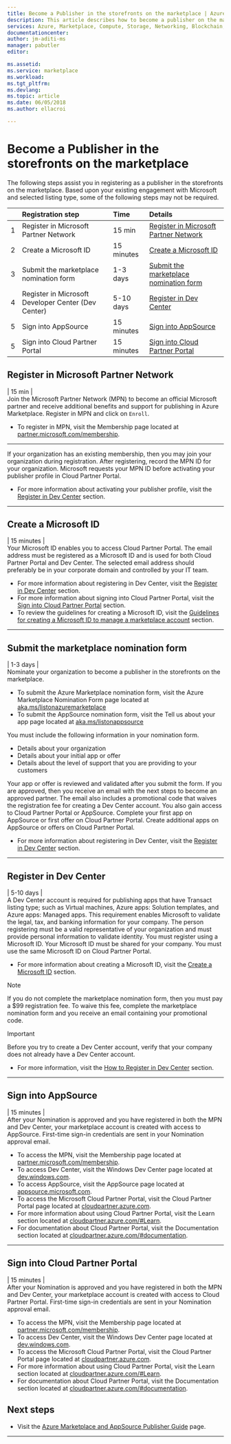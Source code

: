 ```yaml
---
title: Become a Publisher in the storefronts on the marketplace | Azure
description: This article describes how to become a publisher on the marketplace.  
services: Azure, Marketplace, Compute, Storage, Networking, Blockchain, Security
documentationcenter:
author: jm-aditi-ms
manager: pabutler
editor:

ms.assetid: 
ms.service: marketplace
ms.workload: 
ms.tgt_pltfrm: 
ms.devlang: 
ms.topic: article
ms.date: 06/05/2018
ms.author: ellacroi

---
```


# Become a Publisher in the storefronts on the marketplace  
The following steps assist you in registering as a publisher in the storefronts on the marketplace. Based upon your existing engagement with Microsoft and selected listing type, some of the following steps may not be required.  

|  | Registration step | Time | Details |  
|:--- |:--- |:--- |:--- |  
| 1 | Register in Microsoft Partner Network | 15 min | [Register in Microsoft Partner Network](#register-in-microsoft-partner-network) |  
| 2 | Create a Microsoft ID | 15 minutes | [Create a Microsoft ID](#create-a-microsoft-id) |  
| 3 | Submit the marketplace nomination form | 1-3 days | [Submit the marketplace nomination form](#submit-the-marketplace-nomination-form) |  
| 4 | Register in Microsoft Developer Center (Dev Center) | 5-10 days | [Register in Dev Center](#register-in-dev-center) |  
| 5 | Sign into AppSource | 15 minutes | [Sign into AppSource](#sign-into-appSource) |  
| 5 |  Sign into Cloud Partner Portal | 15 minutes | [Sign into Cloud Partner Portal](#sign-into-cloud-partner-portal) |  

## Register in Microsoft Partner Network  
| 15 min |  
Join the Microsoft Partner Network (MPN) to become an official Microsoft partner and receive additional benefits and support for publishing in Azure Marketplace. Register in MPN and click on `Enroll`.  
*   To register in MPN, visit the Membership page located at [partner.microsoft.com/membership](https://partner.microsoft.com/membership).  

---  

If your organization has an existing membership, then you may join your organization during registration. After registering, record the MPN ID for your organization. Microsoft requests your MPN ID before activating your publisher profile in Cloud Partner Portal. 
*   For more information about activating your publisher profile, visit the [Register in Dev Center](#register-in-dev-center) section.  

---  

## Create a Microsoft ID  
| 15 minutes |  
Your Microsoft ID enables you to access Cloud Partner Portal. The email address must be registered as a Microsoft ID and is used for both Cloud Partner Portal and Dev Center. The selected email address should preferably be in your corporate domain and controlled by your IT team.  
*   For more information about registering in Dev Center, visit the [Register in Dev Center](#register-in-dev-center) section.  
*   For more information about signing into Cloud Partner Portal, visit the [Sign into Cloud Partner Portal](#sign-into-cloud-partner-portal) section.  
*   To review the guidelines for creating a Microsoft ID, visit the [Guidelines for creating a Microsoft ID to manage a marketplace account](./guidelines.md#guidelines-for-creating-a-microsoft-id-to-manage-a-marketplace-account) section.  

---  

## Submit the marketplace nomination form  
| 1-3 days |  
Nominate your organization to become a publisher in the storefronts on the marketplace. 
*   To submit the Azure Marketplace nomination form, visit the Azure Marketplace Nomination Form page located at [aka.ms/listonazuremarketplace](http://aka.ms/listonazuremarketplace)  
*   To submit the AppSource nomination form, visit the Tell us about your app page located at [aka.ms/listonappsource](http://aka.ms/listonappsource)  

You must include the following information in your nomination form.  
*   Details about your organization  
*   Details about your initial app or offer  
*   Details about the level of support that you are providing to your customers  

Your app or offer is reviewed and validated after you submit the form. If you are approved, then you receive an email with the next steps to become an approved partner. The email also includes a promotional code that waives the registration fee for creating a Dev Center account. 
You also gain access to Cloud Partner Portal or AppSource. Complete your first app on AppSource or first offer on Cloud Partner Portal. Create additional apps on AppSource or offers on Cloud Partner Portal.  
*   For more information about registering in Dev Center, visit the [Register in Dev Center](#register-in-dev-center) section.  

---  

## Register in Dev Center  
| 5-10 days |  
A Dev Center account is required for publishing apps that have Transact listing type; such as Virtual machines, Azure apps: Solution templates, and Azure apps: Managed apps. This requirement enables Microsoft to validate the legal, tax, and banking information for your company. The person registering must be a valid representative of your organization and must provide personal information to validate identity. You must register using a Microsoft ID. Your Microsoft ID must be shared for your company. You must use the same Microsoft ID on Cloud Partner Portal.  
*   For more information about creating a Microsoft ID, visit the [Create a Microsoft ID](#create-a-microsoft-id) section.  

>[!NOTE]
>If you do not complete the marketplace nomination form, then you must pay a $99 registration fee. To waive this fee, complete the marketplace nomination form and you receive an email containing your promotional code.  

>[!Important]
>Before you try to create a Dev Center account, verify that your company does not already have a Dev Center account. 
>*   For more information, visit the [How to Register in Dev Center](#how-to-register-in-dev-center) section.  

---  

## Sign into AppSource  
| 15 minutes |  
After your Nomination is approved and you have registered in both the MPN and Dev Center, your marketplace account is created with access to AppSource. First-time sign-in credentials are sent in your Nomination approval email. 
*   To access the MPN, visit the Membership page located at [partner.microsoft.com/membership](https://partner.microsoft.com/membership).  
*   To access Dev Center, visit the Windows Dev Center page located at [dev.windows.com](https://dev.windows.com).  
*   To access AppSource, visit the AppSource page located at [appsource.microsoft.com](https://appsource.microsoft.com).  
*   To access the Microsoft Cloud Partner Portal, visit the Cloud Partner Portal page located at [cloudpartner.azure.com](https://cloudpartner.azure.com).  
*   For more information about using Cloud Partner Portal, visit the Learn section located at [cloudpartner.azure.com/#Learn](https://cloudpartner.azure.com/#Learn).  
*   For documentation about Cloud Partner Portal, visit the Documentation section located at [cloudpartner.azure.com/#documentation](https://cloudpartner.azure.com/#documentation).  

---  

## Sign into Cloud Partner Portal
| 15 minutes |  
After your Nomination is approved and you have registered in both the MPN and Dev Center, your marketplace account is created with access to Cloud Partner Portal. First-time sign-in credentials are sent in your Nomination approval email. 
*   To access the MPN, visit the Membership page located at [partner.microsoft.com/membership](https://partner.microsoft.com/membership).  
*   To access Dev Center, visit the Windows Dev Center page located at [dev.windows.com](https://dev.windows.com).  
*   To access the Microsoft Cloud Partner Portal, visit the Cloud Partner Portal page located at [cloudpartner.azure.com](https://cloudpartner.azure.com).  
*   For more information about using Cloud Partner Portal, visit the Learn section located at [cloudpartner.azure.com/#Learn](https://cloudpartner.azure.com/#Learn).  
*   For documentation about Cloud Partner Portal, visit the Documentation section located at [cloudpartner.azure.com/#documentation](https://cloudpartner.azure.com/#documentation).  

## Next steps
*   Visit the [Azure Marketplace and AppSource Publisher Guide](./marketplace-publishers-guide.md) page.  
 
---  

